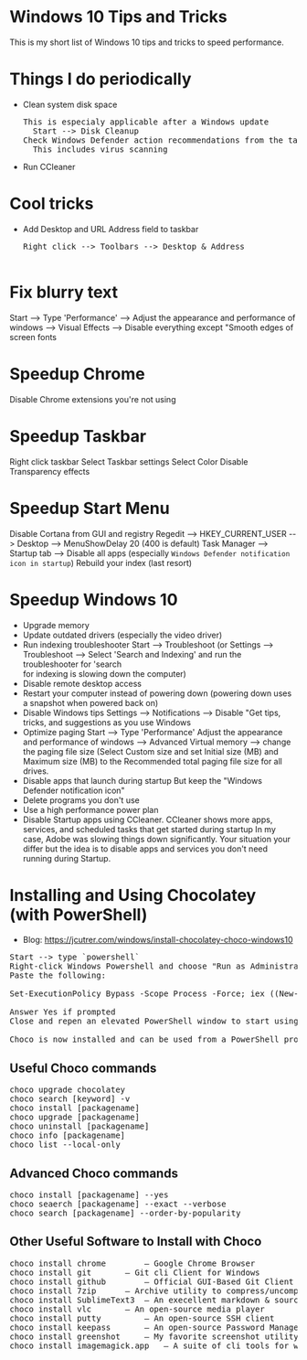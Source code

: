 # Windows 10 Tips and Tricks
This is my short list of Windows 10 tips and tricks to speed performance.

# Things I do periodically
- Clean system disk space 
  <pre>
  This is especialy applicable after a Windows update
	Start --> Disk Cleanup
  Check Windows Defender action recommendations from the taskbar pulldown menu
	This includes virus scanning
  </pre>
- Run CCleaner

# Cool tricks
- Add Desktop and URL Address field to taskbar
	<pre>
  Right click --> Toolbars --> Desktop & Address
	</pre>
  
# Fix blurry text
Start --> Type 'Performance' --> Adjust the appearance and performance of windows --> Visual Effects --> Disable everything except "Smooth edges of screen fonts

# Speedup Chrome
Disable Chrome extensions you're not using

# Speedup Taskbar
Right click taskbar
Select Taskbar settings
Select Color
Disable Transparency effects

# Speedup Start Menu 
Disable Cortana from GUI and registry
Regedit --> HKEY_CURRENT_USER --> Desktop --> MenuShowDelay 20  (400 is default)
Task Manager --> Startup tab --> Disable all apps (especially `Windows Defender notification icon in startup`)
Rebuild your index (last resort)

# Speedup Windows 10
- Upgrade memory
- Update outdated drivers (especially the video driver)
- Run indexing troubleshooter
	Start --> Troubleshoot
	(or Settings --> Troubleshoot --> Select 'Search and Indexing' and run the troubleshooter for 'search 	
	for indexing is slowing down the computer)
- Disable remote desktop access
- Restart your computer instead of powering down (powering down uses a snapshot when powered back on)
- Disable Windows tips
	Settings --> Notifications --> Disable "Get tips, tricks, and suggestions as you use Windows
- Optimize paging
	Start --> Type 'Performance' 
	Adjust the appearance and performance of windows --> Advanced 
  	Virtual memory --> change the paging file size 
	(Select Custom size and set Initial size (MB) and Maximum size (MB) to the Recommended 
	total paging file size for all drives.
- Disable apps that launch during startup
	But keep the "Windows Defender notification icon"
- Delete programs you don't use
- Use a high performance power plan
- Disable Startup apps using CCleaner. CCleaner shows more apps, services, and scheduled tasks that get started during startup In my case, Adobe was slowing things down significantly. Your situation your differ but the idea is to disable apps and services you don't need running during Startup.

# Installing and Using Chocolatey (with PowerShell)
- Blog: https://jcutrer.com/windows/install-chocolatey-choco-windows10

<pre>
Start --> type `powershell`
Right-click Windows Powershell and choose "Run as Administrator"
Paste the following:

Set-ExecutionPolicy Bypass -Scope Process -Force; iex ((New-Object System.Net.WebClient).DownloadString('https://chocolatey.org/install.ps1'))

Answer Yes if prompted
Close and repen an elevated PowerShell window to start using choco

Choco is now installed and can be used from a PowerShell prompt or a regular command prompt windows to install many different software packages. Whichever one you use, just make sure you run choco from an elevated powershell/command prompt window.
</pre>

## Useful Choco commands
<pre>
choco upgrade chocolatey
choco search [keyword] -v
choco install [packagename]
choco upgrade [packagename]
choco uninstall [packagename]
choco info [packagename]
choco list --local-only
</pre>

## Advanced Choco commands
<pre>
choco install [packagename] --yes
choco seaerch [packagename] --exact --verbose
choco search [packagename] --order-by-popularity
</pre>

## Other Useful Software to Install with Choco
<pre>
choco install chrome 		– Google Chrome Browser
choco install git 		– Git cli Client for Windows
choco install github 		– Official GUI-Based Git Client
choco install 7zip 		– Archive utility to compress/uncompress zip, tar, gz, bzip and other formats.
choco install SublimeText3 	– An execellent markdown & source code editor.
choco install vlc 		– An open-source media player
choco install putty 		– An open-source SSH client
choco install keepass 		– An open-source Password Manager
choco install greenshot 	– My favorite screenshot utility for Windows
choco install imagemagick.app 	– A suite of cli tools for working with and converting images
</pre>
